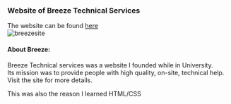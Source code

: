 ### Website of Breeze Technical Services 

The website can be found [here](http://www.breezetech.ca)   
![breezesite](https://user-images.githubusercontent.com/6922982/39973274-beed2796-56d2-11e8-97e2-f9dce7e77be7.gif)

#### About Breeze:
Breeze Technical services was a website I founded while in University.   
Its mission was to provide people with high quality, on-site, technical help.  
Visit the site for more details.   
  
  
This was also the reason I learned HTML/CSS 
